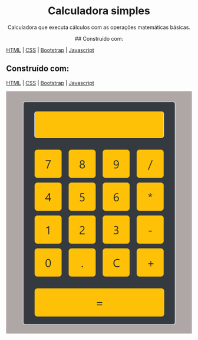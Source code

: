 <h1 align="center">
  Calculadora simples 
</h1>
<p align="center">
  Calculadora que executa cálculos com as operações matemáticas básicas.
</p>


  


<p align="center">
  ## Construído com: 
 
  
 </p>
 
 [HTML](https://www.w3schools.com/html/default.asp) | [CSS](https://maven.apache.org/) | [Bootstrap](https://getbootstrap.com/) | [Javascript](https://developer.mozilla.org/pt-BR/docs/Aprender/Getting_started_with_the_web/JavaScript_basico)



## Construído com: 
 [HTML](https://www.w3schools.com/html/default.asp) | [CSS](https://maven.apache.org/) | [Bootstrap](https://getbootstrap.com/) | [Javascript](https://developer.mozilla.org/pt-BR/docs/Aprender/Getting_started_with_the_web/JavaScript_basico)
 
 <p align="center">
  <img alt="GitHub top language" src="https://github.com/carlosuhlmann/calculadora/blob/master/calc.gif">
 </p>







 













 


